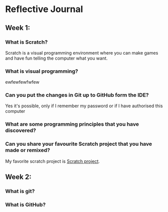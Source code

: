 # Reflective Journal

## Week 1:

### What is Scratch?

Scratch is a visual programming environment where you can make games and have fun telling the computer what you want.

### What is visual programming?
ewfewfewfwfew
### Can you put the changes in Git up to GitHub form the IDE?

Yes it's possible, only if I remember my password or if I have authorised this computer

### What are some programming principles that you have discovered?

### Can you share your favourite Scratch project that you have made or remixed?
My favorite scratch project is [Scratch project](https://scratch.mit.edu/projects/811432376/).
## Week 2:

### What is git?

### What is GitHub?
